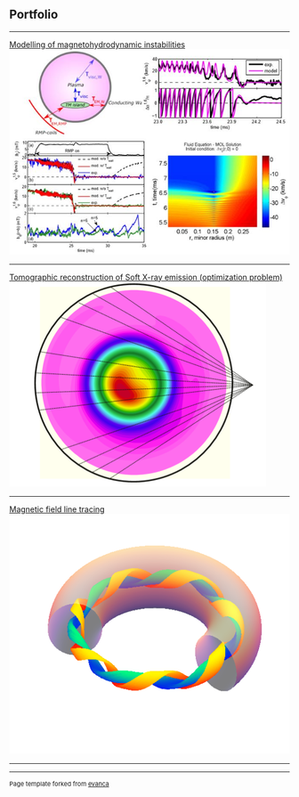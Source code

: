 ## Portfolio

---
[Modelling of magnetohydrodynamic instabilities](/sample_page.md)
<img src="RF_Thesis.JPG?raw=true"/>

---
[Tomographic reconstruction of Soft X-ray emission (optimization problem)](/pdf/SXR_RF.pdf)
<img src="images/SXR_T2R.PNG"/>

---
[Magnetic field line tracing]()
<img src="images/torus_2m_nobackground.png?raw=true"/>

---











---
<p style="font-size:11px">Page template forked from <a href="https://github.com/evanca/quick-portfolio">evanca</a></p>
<!-- Remove above link if you don't want to attibute -->
